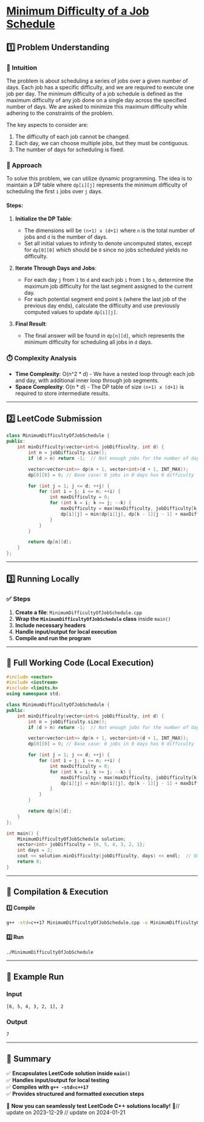 # **[Minimum Difficulty of a Job Schedule](https://leetcode.com/problems/minimum-difficulty-of-a-job-schedule/description/)**  

## **1️⃣ Problem Understanding**  
### **📌 Intuition**  
The problem is about scheduling a series of jobs over a given number of days. Each job has a specific difficulty, and we are required to execute one job per day. The minimum difficulty of a job schedule is defined as the maximum difficulty of any job done on a single day across the specified number of days. We are asked to minimize this maximum difficulty while adhering to the constraints of the problem. 

The key aspects to consider are:
1. The difficulty of each job cannot be changed.
2. Each day, we can choose multiple jobs, but they must be contiguous.
3. The number of days for scheduling is fixed.

### **🚀 Approach**  
To solve this problem, we can utilize dynamic programming. The idea is to maintain a DP table where `dp[i][j]` represents the minimum difficulty of scheduling the first `i` jobs over `j` days. 

#### Steps:
1. **Initialize the DP Table**: 
   - The dimensions will be `(n+1) x (d+1)` where `n` is the total number of jobs and `d` is the number of days. 
   - Set all initial values to infinity to denote uncomputed states, except for `dp[0][0]` which should be `0` since no jobs scheduled yields no difficulty.

2. **Iterate Through Days and Jobs**: 
   - For each day `j` from `1` to `d` and each job `i` from `1` to `n`, determine the maximum job difficulty for the last segment assigned to the current day. 
   - For each potential segment end point `k` (where the last job of the previous day ends), calculate the difficulty and use previously computed values to update `dp[i][j]`.

3. **Final Result**: 
   - The final answer will be found in `dp[n][d]`, which represents the minimum difficulty for scheduling all jobs in `d` days.

### **⏱️ Complexity Analysis**  
- **Time Complexity**: O(n^2 * d) - We have a nested loop through each job and day, with additional inner loop through job segments.
- **Space Complexity**: O(n * d) - The DP table of size `(n+1) x (d+1)` is required to store intermediate results.

---  

## **2️⃣ LeetCode Submission**  
```cpp
class MinimumDifficultyOfJobSchedule {
public:
    int minDifficulty(vector<int>& jobDifficulty, int d) {
        int n = jobDifficulty.size();
        if (d > n) return -1;  // Not enough jobs for the number of days

        vector<vector<int>> dp(n + 1, vector<int>(d + 1, INT_MAX));
        dp[0][0] = 0; // Base case: 0 jobs in 0 days has 0 difficulty

        for (int j = 1; j <= d; ++j) {
            for (int i = j; i <= n; ++i) {
                int maxDifficulty = 0;
                for (int k = i; k >= j; --k) {
                    maxDifficulty = max(maxDifficulty, jobDifficulty[k - 1]);
                    dp[i][j] = min(dp[i][j], dp[k - 1][j - 1] + maxDifficulty);
                }
            }
        }

        return dp[n][d];
    }
};
```  

---  

## **3️⃣ Running Locally**  
### **✅ Steps**  
1. **Create a file**: `MinimumDifficultyOfJobSchedule.cpp`  
2. **Wrap the `MinimumDifficultyOfJobSchedule` class** inside `main()`  
3. **Include necessary headers**  
4. **Handle input/output for local execution**  
5. **Compile and run the program**  

---  

## **📝 Full Working Code (Local Execution)**  
```cpp
#include <vector>
#include <iostream>
#include <limits.h>
using namespace std;

class MinimumDifficultyOfJobSchedule {
public:
    int minDifficulty(vector<int>& jobDifficulty, int d) {
        int n = jobDifficulty.size();
        if (d > n) return -1;  // Not enough jobs for the number of days

        vector<vector<int>> dp(n + 1, vector<int>(d + 1, INT_MAX));
        dp[0][0] = 0; // Base case: 0 jobs in 0 days has 0 difficulty

        for (int j = 1; j <= d; ++j) {
            for (int i = j; i <= n; ++i) {
                int maxDifficulty = 0;
                for (int k = i; k >= j; --k) {
                    maxDifficulty = max(maxDifficulty, jobDifficulty[k - 1]);
                    dp[i][j] = min(dp[i][j], dp[k - 1][j - 1] + maxDifficulty);
                }
            }
        }

        return dp[n][d];
    }
};

int main() {
    MinimumDifficultyOfJobSchedule solution;
    vector<int> jobDifficulty = {6, 5, 4, 3, 2, 1};
    int days = 2;
    cout << solution.minDifficulty(jobDifficulty, days) << endl;  // Output: 7
    return 0;
}
```  

---  

## **🔧 Compilation & Execution**  
#### **1️⃣ Compile**  
```bash
g++ -std=c++17 MinimumDifficultyOfJobSchedule.cpp -o MinimumDifficultyOfJobSchedule
```  

#### **2️⃣ Run**  
```bash
./MinimumDifficultyOfJobSchedule
```  

---  

## **🎯 Example Run**  
### **Input**  
```
[6, 5, 4, 3, 2, 1], 2
```  
### **Output**  
```
7
```  

---  

## **📌 Summary**  
✅ **Encapsulates LeetCode solution inside `main()`**  
✅ **Handles input/output for local testing**  
✅ **Compiles with `g++ -std=c++17`**  
✅ **Provides structured and formatted execution steps**  

🚀 **Now you can seamlessly test LeetCode C++ solutions locally!** 🚀// update on 2023-12-29
// update on 2024-01-21
